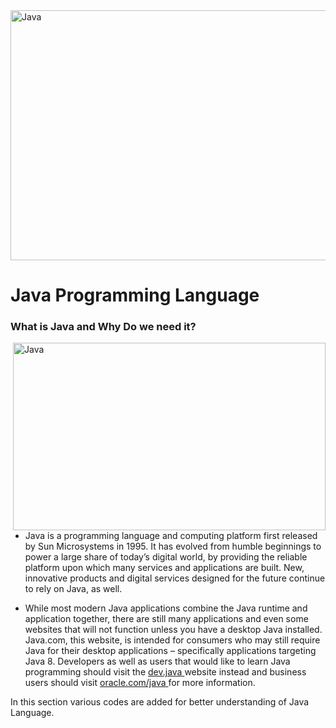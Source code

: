 <img alt = "Java" height = 400 width = 1000 src = "https://www.soais.com/wp-content/uploads/2021/06/OOPs-Concept-in-Java.png">


<h1> Java Programming Language </h1>

<h3>What is Java and Why Do we need it?</h3>

<img align = "right" alt = "Java" height = 300 width = 500 src = "https://www.spec-india.com/wp-content/uploads/image001.png">

- Java is a programming language and computing platform first released by Sun Microsystems in 1995. It has evolved from humble beginnings to power a large share of today’s digital world, by providing the reliable platform upon which many services and applications are built. New, innovative products and digital services designed for the future continue to rely on Java, as well.

- While most modern Java applications combine the Java runtime and application together, there are still many applications and even some websites that will not function unless you have a desktop Java installed. Java.com, this website, is intended for consumers who may still require Java for their desktop applications – specifically applications targeting Java 8. Developers as well as users that would like to learn Java programming should visit the <a href = "https://dev.java/"> dev.java </a> website instead and business users should visit <a href = "https://www.oracle.com/java/"> oracle.com/java </a> for more information.

In this section various codes are added for better understanding of Java Language.



